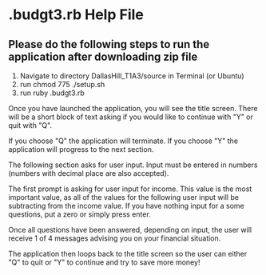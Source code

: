 # .budgt3.rb Help File

## Please do the following steps to run the application after downloading zip file

1. Navigate to directory DallasHill_T1A3/source in Terminal (or Ubuntu)
2. run chmod 775 ./setup.sh
3. run ruby .budgt3.rb

Once you have launched the application, you will see the title screen. There will be a short block of text asking if you would like to continue with "Y" or quit with "Q".

If you choose "Q" the application will terminate. If you choose "Y" the application will progress to the next section.

The following section asks for user input. Input must be entered in numbers (numbers with decimal place are also accepted).

The first prompt is asking for user input for income. This value is the most important value, as all of the values for the following user input will be subtracting from the income value. If you have nothing input for a some questions, put a zero or simply press enter.

Once all questions have been answered, depending on input, the user will receive 1 of 4 messages advising you on your financial situation.

The application then loops back to the title screen so the user can either "Q" to quit or "Y" to continue and try to save more money!